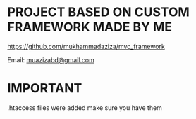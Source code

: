 # PROJECT BASED ON CUSTOM FRAMEWORK MADE BY ME
https://github.com/mukhammadaziza/mvc_framework

Email: muazizabd@gmail.com

# IMPORTANT
.htaccess files were added make sure you have them
